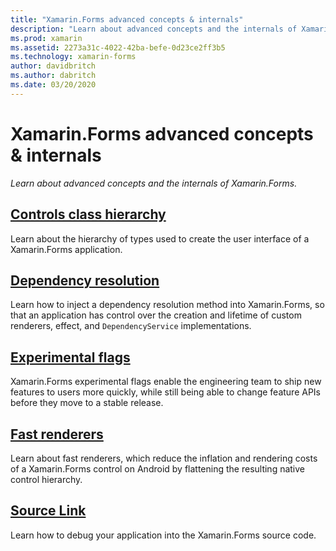 ```yaml
---
title: "Xamarin.Forms advanced concepts & internals"
description: "Learn about advanced concepts and the internals of Xamarin.Forms."
ms.prod: xamarin
ms.assetid: 2273a31c-4022-42ba-befe-0d23ce2ff3b5
ms.technology: xamarin-forms
author: davidbritch
ms.author: dabritch
ms.date: 03/20/2020
---
```


# Xamarin.Forms advanced concepts & internals

_Learn about advanced concepts and the internals of Xamarin.Forms._

## [Controls class hierarchy](class-hierarchy.md)

Learn about the hierarchy of types used to create the user interface of a Xamarin.Forms application.

## [Dependency resolution](dependency-resolution.md)

Learn how to inject a dependency resolution method into Xamarin.Forms, so that an application has control over the creation and lifetime of custom renderers, effect, and `DependencyService` implementations.

## [Experimental flags](experimental-flags.md)

Xamarin.Forms experimental flags enable the engineering team to ship new features to users more quickly, while still being able to change feature APIs before they move to a stable release.

## [Fast renderers](fast-renderers.md)

Learn about fast renderers, which reduce the inflation and rendering costs of a Xamarin.Forms control on Android by flattening the resulting native control hierarchy.

## [Source Link](sourcelink.md)

Learn how to debug your application into the Xamarin.Forms source code.
